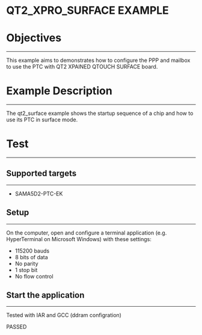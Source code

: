 QT2_XPRO_SURFACE EXAMPLE
========================

# Objectives
------------
This example aims to  demonstrates how to configure the PPP and mailbox
to use the PTC with QT2 XPAINED QTOUCH SURFACE board.

# Example Description
---------------------
The qt2_surface example shows the startup sequence of a chip and how to use its PTC in surface mode.

# Test
------
## Supported targets
--------------------
* SAMA5D2-PTC-EK

## Setup
--------
On the computer, open and configure a terminal application
(e.g. HyperTerminal on Microsoft Windows) with these settings:
 - 115200 bauds
 - 8 bits of data
 - No parity
 - 1 stop bit
 - No flow control

## Start the application
------------------------

Tested with IAR and GCC (ddram configration)

PASSED

